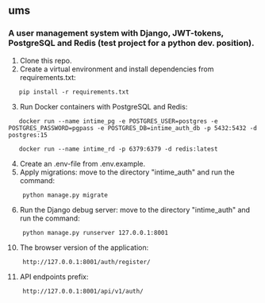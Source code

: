 ## ums
### A user management system with Django, JWT-tokens, PostgreSQL and Redis (test project for a python dev. position).

1. Clone this repo.
2. Create a virtual environment and install dependencies from requirements.txt:

```
   pip install -r requirements.txt
```

3. Run Docker containers with PostgreSQL and Redis:

```
   docker run --name intime_pg -e POSTGRES_USER=postgres -e POSTGRES_PASSWORD=pgpass -e POSTGRES_DB=intime_auth_db -p 5432:5432 -d postgres:15
```

```
   docker run --name intime_rd -p 6379:6379 -d redis:latest
```

4. Create an .env-file from .env.example.
5. Apply migrations: move to the directory "intime_auth" and run the command:

```
    python manage.py migrate
```

6. Run the Django debug server: move to the directory "intime_auth" and run the command:
   
```
    python manage.py runserver 127.0.0.1:8001
```

10. The browser version of the application:

```
    http://127.0.0.1:8001/auth/register/
```

11. API endpoints prefix:
   
```
    http://127.0.0.1:8001/api/v1/auth/
```
